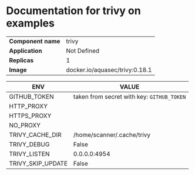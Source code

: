 # Documentation for trivy on examples

|||
| --- | ---- |
| **Component name** | trivy |
| **Application** | Not Defined |
| **Replicas** | 1 |
| **Image** | docker.io/aquasec/trivy:0.18.1 |

| ENV | VALUE |
| --- | -----  |
|GITHUB_TOKEN | taken from secret with key: ``GITHUB_TOKEN``|
|HTTP_PROXY | |
|HTTPS_PROXY | |
|NO_PROXY | |
|TRIVY_CACHE_DIR | /home/scanner/.cache/trivy|
|TRIVY_DEBUG | False|
|TRIVY_LISTEN | 0.0.0.0:4954|
|TRIVY_SKIP_UPDATE | False|
